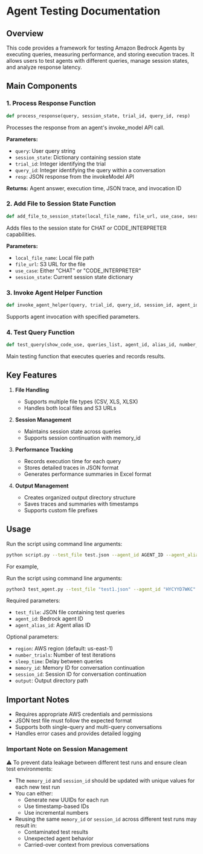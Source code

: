 # Agent Testing Documentation

## Overview
This code provides a framework for testing Amazon Bedrock Agents by executing queries, measuring performance, and storing execution traces. It allows users to test agents with different queries, manage session states, and analyze response latency.

## Main Components

### 1. Process Response Function
```python
def process_response(query, session_state, trial_id, query_id, resp)
```
Processes the response from an agent's invoke_model API call.

**Parameters:**
- `query`: User query string
- `session_state`: Dictionary containing session state
- `trial_id`: Integer identifying the trial
- `query_id`: Integer identifying the query within a conversation
- `resp`: JSON response from the invokeModel API

**Returns:** Agent answer, execution time, JSON trace, and invocation ID

### 2. Add File to Session State Function
```python
def add_file_to_session_state(local_file_name, file_url, use_case, session_state)
```
Adds files to the session state for CHAT or CODE_INTERPRETER capabilities.

**Parameters:**
- `local_file_name`: Local file path
- `file_url`: S3 URL for the file
- `use_case`: Either "CHAT" or "CODE_INTERPRETER"
- `session_state`: Current session state dictionary

### 3. Invoke Agent Helper Function
```python
def invoke_agent_helper(query, trial_id, query_id, session_id, agent_id, alias_id, memory_id, session_state, end_session)
```
Supports agent invocation with specified parameters.

### 4. Test Query Function
```python
def test_query(show_code_use, queries_list, agent_id, alias_id, number_trials, memory_id, session_id, session_state, file_prefix, sleep_time)
```
Main testing function that executes queries and records results.

## Key Features

1. **File Handling**
   - Supports multiple file types (CSV, XLS, XLSX)
   - Handles both local files and S3 URLs

2. **Session Management**
   - Maintains session state across queries
   - Supports session continuation with memory_id

3. **Performance Tracking**
   - Records execution time for each query
   - Stores detailed traces in JSON format
   - Generates performance summaries in Excel format

4. **Output Management**
   - Creates organized output directory structure
   - Saves traces and summaries with timestamps
   - Supports custom file prefixes

## Usage

Run the script using command line arguments:
```bash
python script.py --test_file test.json --agent_id AGENT_ID --agent_alias_id ALIAS_ID
```

For example,

Run the script using command line arguments:
```bash
python3 test_agent.py --test_file "test1.json" --agent_id "HYCYYD7WKC" --agent_alias_id "7MIUBN4U6T" --memory_id "123" --session_id "123"
```

Required parameters:
- `test_file`: JSON file containing test queries
- `agent_id`: Bedrock agent ID
- `agent_alias_id`: Agent alias ID

Optional parameters:
- `region`: AWS region (default: us-east-1)
- `number_trials`: Number of test iterations
- `sleep_time`: Delay between queries
- `memory_id`: Memory ID for conversation continuation
- `session_id`: Session ID for conversation continuation
- `output`: Output directory path

## Important Notes
- Requires appropriate AWS credentials and permissions
- JSON test file must follow the expected format
- Supports both single-query and multi-query conversations
- Handles error cases and provides detailed logging

### Important Note on Session Management
⚠️ To prevent data leakage between different test runs and ensure clean test environments:
- The `memory_id` and `session_id` should be updated with unique values for each new test run
- You can either:
  - Generate new UUIDs for each run
  - Use timestamp-based IDs
  - Use incremental numbers
- Reusing the same `memory_id` or `session_id` across different test runs may result in:
  - Contaminated test results
  - Unexpected agent behavior
  - Carried-over context from previous conversations
